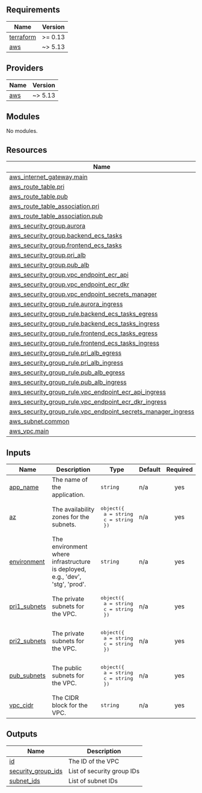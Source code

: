 <!-- BEGIN_TF_DOCS -->
## Requirements

| Name | Version |
|------|---------|
| <a name="requirement_terraform"></a> [terraform](#requirement\_terraform) | >= 0.13 |
| <a name="requirement_aws"></a> [aws](#requirement\_aws) | ~> 5.13 |

## Providers

| Name | Version |
|------|---------|
| <a name="provider_aws"></a> [aws](#provider\_aws) | ~> 5.13 |

## Modules

No modules.

## Resources

| Name | Type |
|------|------|
| [aws_internet_gateway.main](https://registry.terraform.io/providers/hashicorp/aws/latest/docs/resources/internet_gateway) | resource |
| [aws_route_table.pri](https://registry.terraform.io/providers/hashicorp/aws/latest/docs/resources/route_table) | resource |
| [aws_route_table.pub](https://registry.terraform.io/providers/hashicorp/aws/latest/docs/resources/route_table) | resource |
| [aws_route_table_association.pri](https://registry.terraform.io/providers/hashicorp/aws/latest/docs/resources/route_table_association) | resource |
| [aws_route_table_association.pub](https://registry.terraform.io/providers/hashicorp/aws/latest/docs/resources/route_table_association) | resource |
| [aws_security_group.aurora](https://registry.terraform.io/providers/hashicorp/aws/latest/docs/resources/security_group) | resource |
| [aws_security_group.backend_ecs_tasks](https://registry.terraform.io/providers/hashicorp/aws/latest/docs/resources/security_group) | resource |
| [aws_security_group.frontend_ecs_tasks](https://registry.terraform.io/providers/hashicorp/aws/latest/docs/resources/security_group) | resource |
| [aws_security_group.pri_alb](https://registry.terraform.io/providers/hashicorp/aws/latest/docs/resources/security_group) | resource |
| [aws_security_group.pub_alb](https://registry.terraform.io/providers/hashicorp/aws/latest/docs/resources/security_group) | resource |
| [aws_security_group.vpc_endpoint_ecr_api](https://registry.terraform.io/providers/hashicorp/aws/latest/docs/resources/security_group) | resource |
| [aws_security_group.vpc_endpoint_ecr_dkr](https://registry.terraform.io/providers/hashicorp/aws/latest/docs/resources/security_group) | resource |
| [aws_security_group.vpc_endpoint_secrets_manager](https://registry.terraform.io/providers/hashicorp/aws/latest/docs/resources/security_group) | resource |
| [aws_security_group_rule.aurora_ingress](https://registry.terraform.io/providers/hashicorp/aws/latest/docs/resources/security_group_rule) | resource |
| [aws_security_group_rule.backend_ecs_tasks_egress](https://registry.terraform.io/providers/hashicorp/aws/latest/docs/resources/security_group_rule) | resource |
| [aws_security_group_rule.backend_ecs_tasks_ingress](https://registry.terraform.io/providers/hashicorp/aws/latest/docs/resources/security_group_rule) | resource |
| [aws_security_group_rule.frontend_ecs_tasks_egress](https://registry.terraform.io/providers/hashicorp/aws/latest/docs/resources/security_group_rule) | resource |
| [aws_security_group_rule.frontend_ecs_tasks_ingress](https://registry.terraform.io/providers/hashicorp/aws/latest/docs/resources/security_group_rule) | resource |
| [aws_security_group_rule.pri_alb_egress](https://registry.terraform.io/providers/hashicorp/aws/latest/docs/resources/security_group_rule) | resource |
| [aws_security_group_rule.pri_alb_ingress](https://registry.terraform.io/providers/hashicorp/aws/latest/docs/resources/security_group_rule) | resource |
| [aws_security_group_rule.pub_alb_egress](https://registry.terraform.io/providers/hashicorp/aws/latest/docs/resources/security_group_rule) | resource |
| [aws_security_group_rule.pub_alb_ingress](https://registry.terraform.io/providers/hashicorp/aws/latest/docs/resources/security_group_rule) | resource |
| [aws_security_group_rule.vpc_endpoint_ecr_api_ingress](https://registry.terraform.io/providers/hashicorp/aws/latest/docs/resources/security_group_rule) | resource |
| [aws_security_group_rule.vpc_endpoint_ecr_dkr_ingress](https://registry.terraform.io/providers/hashicorp/aws/latest/docs/resources/security_group_rule) | resource |
| [aws_security_group_rule.vpc_endpoint_secrets_manager_ingress](https://registry.terraform.io/providers/hashicorp/aws/latest/docs/resources/security_group_rule) | resource |
| [aws_subnet.common](https://registry.terraform.io/providers/hashicorp/aws/latest/docs/resources/subnet) | resource |
| [aws_vpc.main](https://registry.terraform.io/providers/hashicorp/aws/latest/docs/resources/vpc) | resource |

## Inputs

| Name | Description | Type | Default | Required |
|------|-------------|------|---------|:--------:|
| <a name="input_app_name"></a> [app\_name](#input\_app\_name) | The name of the application. | `string` | n/a | yes |
| <a name="input_az"></a> [az](#input\_az) | The availability zones for the subnets. | <pre>object({<br>    a = string<br>    c = string<br>  })</pre> | n/a | yes |
| <a name="input_environment"></a> [environment](#input\_environment) | The environment where infrastructure is deployed, e.g., 'dev', 'stg', 'prod'. | `string` | n/a | yes |
| <a name="input_pri1_subnets"></a> [pri1\_subnets](#input\_pri1\_subnets) | The private subnets for the VPC. | <pre>object({<br>    a = string<br>    c = string<br>  })</pre> | n/a | yes |
| <a name="input_pri2_subnets"></a> [pri2\_subnets](#input\_pri2\_subnets) | The private subnets for the VPC. | <pre>object({<br>    a = string<br>    c = string<br>  })</pre> | n/a | yes |
| <a name="input_pub_subnets"></a> [pub\_subnets](#input\_pub\_subnets) | The public subnets for the VPC. | <pre>object({<br>    a = string<br>    c = string<br>  })</pre> | n/a | yes |
| <a name="input_vpc_cidr"></a> [vpc\_cidr](#input\_vpc\_cidr) | The CIDR block for the VPC. | `string` | n/a | yes |

## Outputs

| Name | Description |
|------|-------------|
| <a name="output_id"></a> [id](#output\_id) | The ID of the VPC |
| <a name="output_security_group_ids"></a> [security\_group\_ids](#output\_security\_group\_ids) | List of security group IDs |
| <a name="output_subnet_ids"></a> [subnet\_ids](#output\_subnet\_ids) | List of subnet IDs |
<!-- END_TF_DOCS -->